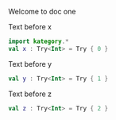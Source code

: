 Welcome to doc one

Text before x

```kotlin
import kategory.*
val x : Try<Int> = Try { 0 }
```

Text before y

```kotlin
val y : Try<Int> = Try { 1 }
```

Text before z

```kotlin
val z : Try<Int> = Try { 2 }
```